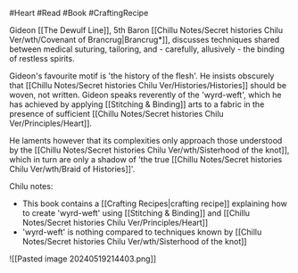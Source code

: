 #Heart #Read #Book #CraftingRecipe 

Gideon [[The Dewulf Line]], 5th Baron [[Chillu Notes/Secret histories Chilu Ver/wth/Covenant of Brancrug|Brancrug*]], discusses techniques shared between medical suturing, tailoring, and - carefully, allusively - the binding of restless spirits.

Gideon's favourite motif is 'the history of the flesh'. He insists obscurely that [[Chillu Notes/Secret histories Chilu Ver/Histories/Histories]] should be woven, not written. Gideon speaks reverently of the 'wyrd-weft', which he has achieved by applying [[Stitching & Binding]] arts to a fabric in the presence of sufficient [[Chillu Notes/Secret histories Chilu Ver/Principles/Heart]].

He laments however that its complexities only approach those understood by the [[Chillu Notes/Secret histories Chilu Ver/wth/Sisterhood of the knot]], which in turn are only a shadow of 'the true [[Chillu Notes/Secret histories Chilu Ver/wth/Braid of Histories]]'.

Chilu notes:
- This book contains a [[Crafting Recipes|crafting recipe]] explaining how to create 'wyrd-weft' using [[Stitching & Binding]] and [[Chillu Notes/Secret histories Chilu Ver/Principles/Heart]]
- 'wyrd-weft' is nothing compared to techniques known by [[Chillu Notes/Secret histories Chilu Ver/wth/Sisterhood of the knot]]

![[Pasted image 20240519214403.png]]